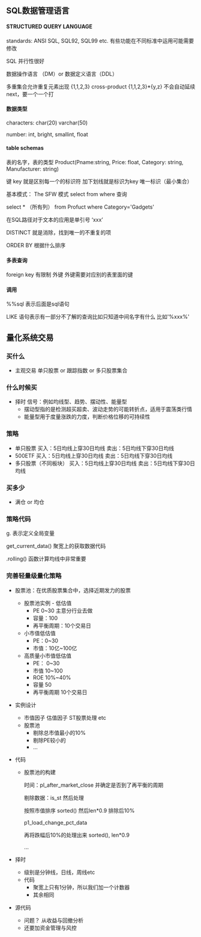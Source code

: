 ## SQL数据管理语言

#### STRUCTURED QUERY LANGUAGE

standards: ANSI SQL, SQL92, SQL99 etc. 有些功能在不同标准中运用可能需要修改

SQL 并行性很好

数据操作语言 （DM）or 数据定义语言（DDL）

多重集合允许重复元素出现 {1,1,2,3}  cross-product {1,1,2,3}*{y,z} 不会自动延续next，要一个一个打

#### 数据类型

characters: char(20)  varchar(50)

number: int, bright, smallint, float

#### table schemas

表的名字，表的类型    Product(Pname:string, Price: float, Category: string, Manufacturer: string)

键 key 就是区别每一个的标识符 加下划线就是标识为key 唯一标识（最小集合）

基本模式： The SFW 模式  select from where 查询

select * （所有列）  from Profuct  where Category='Gadgets'

在SQL路径对于文本的应用是单引号 ‘xxx’  

DISTINCT 就是消除，找到唯一的不重复的项

ORDER BY 根据什么排序

#### 多表查询

foreign key  有限制 外键 外键需要对应别的表里面的键

#### 调用

%%sql   表示后面是sql语句

LIKE 语句表示有一部分不了解的查询比如只知道中间名字有什么  比如'%xxx%'



## 量化系统交易

### 买什么

- 主观交易 单只股票 or 跟踪指数 or 多只股票集合

### 什么时候买

- 择时 信号：例如均线型、趋势、摆动性、能量型
  - 摆动型指的是检测超买超卖、波动走势的可能转折点，适用于震荡类行情
  - 能量型用于度量涨跌的力度，判断价格位移的可持续性

### 策略

- 单只股票 买入：5日均线上穿30日均线  卖出：5日均线下穿30日均线
-  500ETF 买入：5日均线上穿30日均线  卖出：5日均线下穿30日均线
- 多只股票（不同板块） 买入：5日均线上穿30日均线  卖出：5日均线下穿30日均线

### 买多少

- 满仓 or 均仓

### 策略代码

g. 表示定义全局变量

get_current_data() 聚宽上的获取数据代码

.rolling() 函数计算均线中非常重要

### 完善轻量级量化策略

- 股票池：在优质股票集合中，选择近期发力的股票

  - 股票池实例 - 低估值
    - PE 0~30  主意分行业去做
    - 容量：100
    - 再平衡周期：10个交易日
  - 小市值低估值
    - PE：0~30
    - 市值：10亿~100亿
  - 高质量小市值低估值
    - PE： 0~30
    - 市值 10~100
    - ROE 10%~40%
    - 容量 50
    - 再平衡周期 10个交易日

- 实例设计

  - 市值因子 估值因子 ST股票处理 etc
  - 股票池
    - 剔除总市值最小的10%
    - 剔除PE较小的
    - ...

- 代码

  - 股票池的构建

    时间：pl_after_market_close 并确定是否到了再平衡的周期

    剔除数据：is_st 然后处理

    按照市值排序 sorted() 然后len*0.9 排除后10%

    p1_load_change_pct_data 

    再将跌幅后10%的处理出来 sorted(), len*0.9

    ...

- 择时

  - 级别是分钟线，日线，周线etc
  - 代码
    - 聚宽上只有1分钟，所以我们加一个计数器
    - 其余相同

- 源代码

  - 问题？ 从收益与回撤分析
  - 还要加资金管理与风控